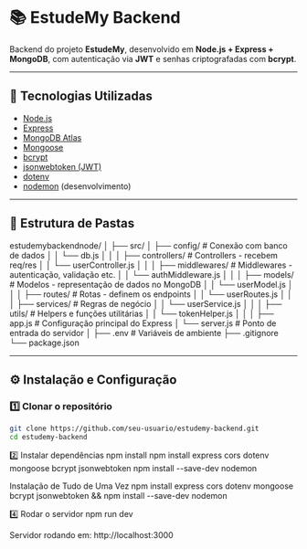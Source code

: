 # 📚 EstudeMy Backend

Backend do projeto **EstudeMy**, desenvolvido em **Node.js + Express + MongoDB**, com autenticação via **JWT** e senhas criptografadas com **bcrypt**.

---

## 🚀 Tecnologias Utilizadas

- [Node.js](https://nodejs.org/)
- [Express](https://expressjs.com/)
- [MongoDB Atlas](https://www.mongodb.com/atlas)
- [Mongoose](https://mongoosejs.com/)
- [bcrypt](https://www.npmjs.com/package/bcrypt)
- [jsonwebtoken (JWT)](https://www.npmjs.com/package/jsonwebtoken)
- [dotenv](https://www.npmjs.com/package/dotenv)
- [nodemon](https://www.npmjs.com/package/nodemon) (desenvolvimento)

---

## 📁 Estrutura de Pastas

estudemybackendnode/
│
├── src/
│ ├── config/ # Conexão com banco de dados
│ │ └── db.js
│ │
│ ├── controllers/ # Controllers - recebem req/res
│ │ └── userController.js
│ │
│ ├── middlewares/ # Middlewares - autenticação, validação etc.
│ │ └── authMiddleware.js
│ │
│ ├── models/ # Modelos - representação de dados no MongoDB
│ │ └── userModel.js
│ │
│ ├── routes/ # Rotas - definem os endpoints
│ │ └── userRoutes.js
│ │
│ ├── services/ # Regras de negócio
│ │ └── userService.js
│ │
│ ├── utils/ # Helpers e funções utilitárias
│ │ └── tokenHelper.js
│ │
│ ├── app.js # Configuração principal do Express
│ └── server.js # Ponto de entrada do servidor
│
├── .env # Variáveis de ambiente
├── .gitignore
└── package.json



---

## ⚙️ Instalação e Configuração

### 1️⃣ Clonar o repositório
```bash
git clone https://github.com/seu-usuario/estudemy-backend.git
cd estudemy-backend
````
2️⃣ Instalar dependências
npm install
npm install express cors dotenv mongoose bcrypt jsonwebtoken
npm install --save-dev nodemon

Instalação de Tudo de Uma Vez
npm install express cors dotenv mongoose bcrypt jsonwebtoken && npm install --save-dev nodemon



4️⃣ Rodar o servidor
npm run dev

Servidor rodando em: http://localhost:3000
